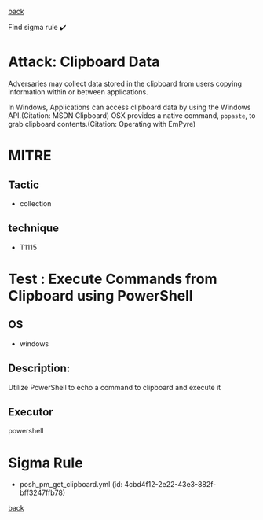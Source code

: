 
[back](../index.md)

Find sigma rule :heavy_check_mark: 

# Attack: Clipboard Data 

Adversaries may collect data stored in the clipboard from users copying information within or between applications. 

In Windows, Applications can access clipboard data by using the Windows API.(Citation: MSDN Clipboard) OSX provides a native command, <code>pbpaste</code>, to grab clipboard contents.(Citation: Operating with EmPyre)

# MITRE
## Tactic
  - collection


## technique
  - T1115


# Test : Execute Commands from Clipboard using PowerShell
## OS
  - windows


## Description:
Utilize PowerShell to echo a command to clipboard and execute it


## Executor
powershell

# Sigma Rule
 - posh_pm_get_clipboard.yml (id: 4cbd4f12-2e22-43e3-882f-bff3247ffb78)



[back](../index.md)
